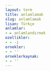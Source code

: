 ```yaml
---
layout: term
title: anlamlamak
slug: anlamlamak
lisan: Türkçe
anlamlar:
- ► anlamlandırmak
ozellikler:
- - -i
ornekler:
- - ''
orneklerkaynak:
- - ''
---
```

